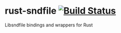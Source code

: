 rust-sndfile [![Build Status](https://travis-ci.org/JeremyLetang/rust-sndfile.png?branch=master)](https://travis-ci.org/JeremyLetang/rust-sndfile)
============

Libsndfile bindings and wrappers for Rust
